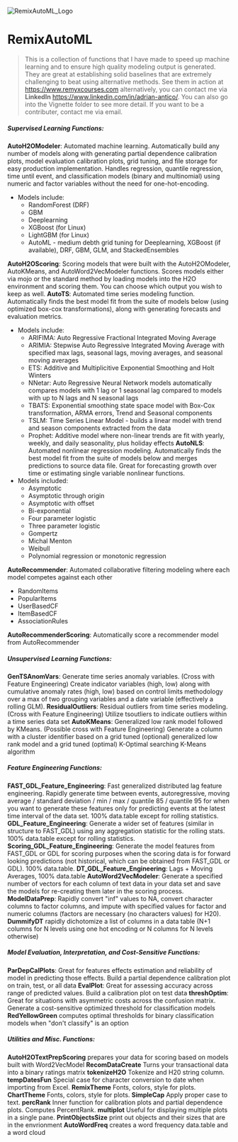 ![RemixAutoML_Logo](https://user-images.githubusercontent.com/42076988/55656390-94dc4b00-57ab-11e9-9e3f-06b049b796d5.png)

# RemixAutoML
> This is a collection of functions that I have made to speed up machine learning and to ensure high quality modeling output is generated. They are great at establishing solid baselines that are extremely challenging to beat using alternative methods. See them in action at https://www.remyxcourses.com alternatively, you can contact me via **LinkedIn** https://www.linkedin.com/in/adrian-antico/. You can also go into the Vignette folder to see more detail. If you want to be a contributer, contact me via email.
##### Supervised Learning Functions: 
**AutoH2OModeler**: Automated machine learning. Automatically build any number of models along with generating partial dependence calibration plots, model evaluation calibration plots, grid tuning, and file storage for easy production implementation. Handles regression, quantile regression, time until event, and classification models (binary and multinomial) using numeric and factor variables without the need for one-hot-encoding.
* Models include:
  * RandomForest (DRF)
  * GBM
  * Deeplearning
  * XGBoost (for Linux)
  * LightGBM (for Linux)
  * AutoML - medium debth grid tuning for Deeplearning, XGBoost (if available), DRF, GBM, GLM, and StackedEnsembles
  
**AutoH2OScoring**: Scoring models that were built with the AutoH2OModeler, AutoKMeans, and AutoWord2VecModeler functions. Scores models either via mojo or the standard method by loading models into the H2O environment and scoring them. You can choose which output you wish to keep as well. 
**AutoTS**: Automated time series modeling function. Automatically finds the best model fit from the suite of models below (using optimized box-cox transformations), along with generating forecasts and evaluation metrics.
* Models include:
  * ARIFIMA: Auto Regressive Fractional Integrated Moving Average
  * ARIMIA: Stepwise Auto Regressive Integrated Moving Average with specified max lags, seasonal lags, moving averages, and seasonal moving averages
  * ETS: Additive and Multiplicitive Exponential Smoothing and Holt Winters
  * NNetar: Auto Regressive Neural Network models automatically compares models with 1 lag or 1 seasonal lag compared to models with up to N lags and N seasonal lags
  * TBATS: Exponential smoothing state space model with Box-Cox transformation, ARMA errors, Trend and Seasonal components
  * TSLM: Time Series Linear Model - builds a linear model with trend and season components extracted from the data
  * Prophet: Additive model where non-linear trends are fit with yearly, weekly, and daily seasonality, plus holiday effects
**AutoNLS**: Automated nonlinear regression modeling. Automatically finds the best model fit from the suite of models below and merges predictions to source data file. Great for forecasting growth over time or estimating single variable nonlinear functions.
* Models included:
  * Asymptotic
  * Asymptotic through origin
  * Asymptotic with offset
  * Bi-exponential
  * Four parameter logistic
  * Three parameter logistic
  * Gompertz
  * Michal Menton
  * Weibull
  * Polynomial regression or monotonic regression

**AutoRecommender**: Automated collaborative filtering modeling where each model competes against each other
  * RandomItems
  * PopularItems
  * UserBasedCF  
  * ItemBasedCF
  * AssociationRules
  
**AutoRecommenderScoring**: Automatically score a recommender model from AutoRecommender

##### Unsupervised Learning Functions: 
**GenTSAnomVars**: Generate time series anomaly variables. (Cross with Feature Engineering) Create indicator variables (high, low) along with cumulative anomaly rates (high, low) based on control limits methodology over a max of two grouping variables and a date variable (effectively a rolling GLM).
**ResidualOutliers**: Residual outliers from time series modeling. (Cross with Feature Engineering) Utilize tsoutliers to indicate outliers within a time series data set
**AutoKMeans**: Generalized low rank model followed by KMeans. (Possible cross with Feature Engineering) Generate a column with a cluster identifier based on a grid tuned (optional) generalized low rank model and a grid tuned (optimal) K-Optimal searching K-Means algorithm

##### Feature Engineering Functions: 
**FAST_GDL_Feature_Engineering**: Fast generalized distributed lag feature engineering. Rapidly generate time between events, autoregressive, moving average / standard deviation / min / max / quantile 85 / quantile 95 for when you want to generate these features only for predicting events at the latest time interval of the data set. 100% data.table except for rolling statistics.
**GDL_Feature_Engineering**: Generate a wider set of features (similar in structure to FAST_GDL) using any aggregation statistic for the rolling stats. 100% data.table except for rolling statistics.
**Scoring_GDL_Feature_Engineering**: Generate the model features from FAST_GDL or GDL for scoring purposes when the scoring data is for forward looking predictions (not historical, which can be obtained from FAST_GDL or GDL). 100% data.table.
**DT_GDL_Feature_Engineering**: Lags + Moving Averages, 100% data.table
**AutoWord2VecModeler**: Generate a specified number of vectors for each column of text data in your data set and save the models for re-creating them later in the scoring process.
**ModelDataPrep**: Rapidly convert "inf" values to NA, convert character columns to factor columns, and impute with specified values for factor and numeric columns (factors are necessary (no characters values) for H20).
**DummifyDT** rapidly dichotomize a list of columns in a data table (N+1 columns for N levels using one hot encoding or N columns for N levels otherwise)

##### Model Evaluation, Interpretation, and Cost-Sensitive Functions: 
**ParDepCalPlots**: Great for features effects estimation and reliability of model in predicting those effects. Build a partial dependence calibration plot on train, test, or all data
**EvalPlot**: Great for assessing accuracy across range of predicted values. Build a calibration plot on test data
**threshOptim**: Great for situations with asymmetric costs across the confusion matrix. Generate a cost-sensitive optimized threshold for classification models
**RedYellowGreen** computes optimal thresholds for binary classification models when "don't classify" is an option

##### Utilities and Misc. Functions:
**AutoH2OTextPrepScoring** prepares your data for scoring based on models built with Word2VecModel
**RecomDataCreate** Turns your transactional data into a binary ratings matrix
**tokenizeH2O** Tokenize and H20 string column.
**tempDatesFun** Special case for character conversion to date when importing from Excel.
**RemixTheme** Fonts, colors, style for plots.
**ChartTheme** Fonts, colors, style for plots.
**SimpleCap** Apply proper case to text.
**percRank** Inner function for calibration plots and partial dependence plots. Computes PercentRank.
**multiplot** Useful for displaying multiple plots in a single pane.
**PrintObjectsSize** print out objects and their sizes that are in the envrionment
**AutoWordFreq** creates a word frequency data.table and a word cloud
